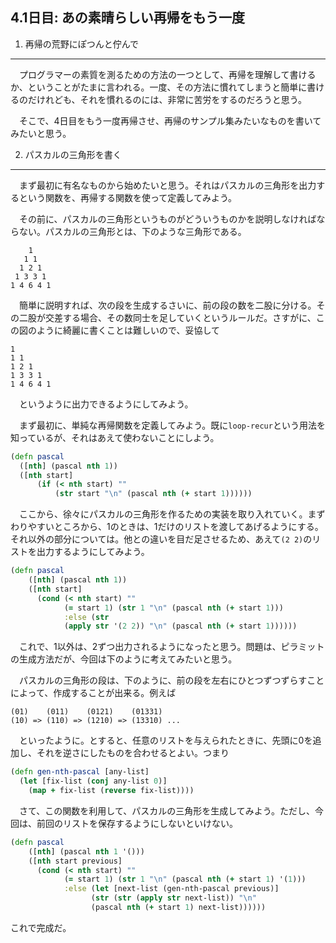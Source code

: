 4.1日目: あの素晴らしい再帰をもう一度
------------------------------------

1. 再帰の荒野にぽつんと佇んで
------------------------------

　プログラマーの素質を測るための方法の一つとして、再帰を理解して書けるか、ということがたまに言われる。一度、その方法に慣れてしまうと簡単に書けるのだけれども、それを慣れるのには、非常に苦労をするのだろうと思う。

　そこで、4日目をもう一度再帰させ、再帰のサンプル集みたいなものを書いてみたいと思う。

2. パスカルの三角形を書く
------------------------

　まず最初に有名なものから始めたいと思う。それはパスカルの三角形を出力するという関数を、再帰する関数を使って定義してみよう。

　その前に、パスカルの三角形というものがどういうものかを説明しなければならない。パスカルの三角形とは、下のような三角形である。

```
    1
   1 1
  1 2 1
 1 3 3 1
1 4 6 4 1
```

　簡単に説明すれば、次の段を生成するさいに、前の段の数を二股に分ける。その二股が交差する場合、その数同士を足していくというルールだ。さすがに、この図のように綺麗に書くことは難しいので、妥協して

```
1
1 1
1 2 1
1 3 3 1
1 4 6 4 1
```

　というように出力できるようにしてみよう。

　まず最初に、単純な再帰関数を定義してみよう。既に`loop-recur`という用法を知っているが、それはあえて使わないことにしよう。

```clojure
(defn pascal
  ([nth] (pascal nth 1))
  ([nth start]
      (if (< nth start) ""
          (str start "\n" (pascal nth (+ start 1))))))  
```

　ここから、徐々にパスカルの三角形を作るための実装を取り入れていく。まずわりやすいところから、1のときは、1だけのリストを渡してあげるようにする。それ以外の部分については。他との違いを目だ足させるため、あえて`(2 2)`のリストを出力するようにしてみよう。

```clojure
(defn pascal
    ([nth] (pascal nth 1))
    ([nth start]
      (cond (< nth start) ""
            (= start 1) (str 1 "\n" (pascal nth (+ start 1)))
            :else (str 
            (apply str '(2 2)) "\n" (pascal nth (+ start 1))))))
```

　これで、1以外は、2ずつ出力されるようになったと思う。問題は、ピラミットの生成方法だが、今回は下のように考えてみたいと思う。

　パスカルの三角形の段は、下のように、前の段を左右にひとつずつずらすことによって、作成することが出来る。例えば
```
(01)    (011)    (0121)    (01331)
(10) => (110) => (1210) => (13310) ...
```

　といったように。とすると、任意のリストを与えられたときに、先頭に0を追加し、それを逆さにしたものを合わせるとよい。つまり

```clojure
(defn gen-nth-pascal [any-list]
  (let [fix-list (conj any-list 0)]
    (map + fix-list (reverse fix-list))))
```

　さて、この関数を利用して、パスカルの三角形を生成してみよう。ただし、今回は、前回のリストを保存するようにしないといけない。

```clojure
(defn pascal
    ([nth] (pascal nth 1 '()))
    ([nth start previous]
      (cond (< nth start) ""
            (= start 1) (str 1 "\n" (pascal nth (+ start 1) '(1)))
            :else (let [next-list (gen-nth-pascal previous)]
                  (str (str (apply str next-list)) "\n"
                  (pascal nth (+ start 1) next-list))))))
```

これで完成だ。

